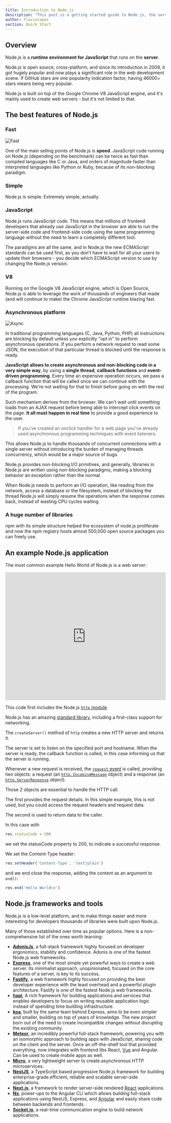 ```yaml
---
title: Introduction to Node.js
description: "This post is a getting started guide to Node.js, the server-side JavaScript runtime environment. Node.js is built on top of the Google Chrome V8 JavaScript engine, and it's mainly used to create web servers - but it's not limited to that"
author: flaviocopes
section: Quick Start
---
```


## Overview

Node.js is a **runtime environment for JavaScript** that runs on the **server**.

Node.js is open source, cross-platform, and since its introduction in 2009, it got hugely popular and now plays a significant role in the web development scene. If GitHub stars are one popularity indication factor, having 46000+ stars means being very popular.

Node.js is built on top of the Google Chrome V8 JavaScript engine, and it's mainly used to create web servers - but it's not limited to that.

## The best features of Node.js

### Fast

![Fast](fast.png)

One of the main selling points of Node.js is **speed**. JavaScript code running on Node.js (depending on the benchmark) can be twice as fast than compiled languages like C or Java, and orders of magnitude faster than interpreted languages like Python or Ruby, because of its non-blocking paradigm.

### Simple

Node.js is simple. Extremely simple, actually.

### JavaScript

Node.js runs JavaScript code. This means that millions of frontend developers that already use JavaScript in the browser are able to run the server-side code and frontend-side code using the same programming language without the need to learn a completely different tool.

The paradigms are all the same, and in Node.js the new ECMAScript standards can be used first, as you don't have to wait for all your users to update their browsers - you decide which ECMAScript version to use by changing the Node.js version.

### V8

Running on the Google V8 JavaScript engine, which is Open Source, Node.js is able to leverage the work of thousands of engineers that made (and will continue to make) the Chrome JavaScript runtime blazing fast.

### Asynchronous platform

![Async](async.png)

In traditional programming languages (C, Java, Python, PHP) all instructions are blocking by default unless you explicitly "opt in" to perform asynchronous operations. If you perform a network request to read some JSON, the execution of that particular thread is blocked until the response is ready.

**JavaScript allows to create asynchronous and non-blocking code in a very simple way**, by using a **single thread**, **callback functions** and **event-driven programming**. Every time an expensive operation occurs, we pass a callback function that will be called once we can continue with the processing. We're not waiting for that to finish before going on with the rest of the program.

Such mechanism derives from the browser. We can't wait until something loads from an AJAX request before being able to intercept click events on the page. **It all must happen in real time** to provide a good experience to the user.

> If you've created an onclick handler for a web page you've already used asynchronous programming techniques with event listeners.

This allows Node.js to handle thousands of concurrent connections with a single server without introducing the burden of managing threads concurrency, which would be a major source of bugs.

Node.js provides non-blocking I/O primitives, and generally, libraries in Node.js are written using non-blocking paradigms, making a blocking behavior an exception rather than the normal.

When Node.js needs to perform an I/O operation, like reading from the network, access a database or the filesystem, instead of blocking the thread Node.js will simply resume the operations when the response comes back, instead of wasting CPU cycles waiting.

### A huge number of libraries

npm with its simple structure helped the ecosystem of node.js proliferate and now the npm registry hosts almost 500,000 open source packages you can freely use.

## An example Node.js application

The most common example Hello World of Node.js is a web server:

<iframe
  allow="geolocation; microphone; camera; midi; encrypted-media"
  src="https://glitch.com/embed/#!/embed/nodejs-dev-0001-01?path=server.js&previewSize=30&attributionHidden=true&sidebarCollapsed=true"
  alt="nodejs-dev-0001-01 on Glitch"
  style="height: 400px; width: 100%; border: 0;">
</iframe>

<!--```js
const http = require('http')

const hostname = '127.0.0.1'
const port = 3000

const server = http.createServer((req, res) => {
  res.statusCode = 200
  res.setHeader('Content-Type', 'text/plain')
  res.end('Hello World\n')
})

server.listen(port, hostname, () => {
  console.log(`Server running at http://${hostname}:${port}/`)
})
```

To run this snippet, save it as a `server.js` file and run `node server.js` in your terminal.-->

This code first includes the Node.js [`http` module](https://nodejs.org/api/http.html).

Node.js has an amazing [standard library](https://nodejs.org/api/), including a first-class support for networking.

The `createServer()` method of `http` creates a new HTTP server and returns it.

The server is set to listen on the specified port and hostname. When the server is ready, the callback function is called, in this case informing us that the server is running.

Whenever a new request is received, the [`request` event](https://nodejs.org/api/http.html#http_event_request) is called, providing two objects: a request (an [`http.IncomingMessage`](https://nodejs.org/api/http.html#http_class_http_incomingmessage) object) and a response (an [`http.ServerResponse`](https://nodejs.org/api/http.html#http_class_http_serverresponse) object).

Those 2 objects are essential to handle the HTTP call.

The first provides the request details. In this simple example, this is not used, but you could access the request headers and request data.

The second is used to return data to the caller.

In this case with

```js
res.statusCode = 200
```

we set the statusCode property to 200, to indicate a successful response.

We set the Content-Type header:

```js
res.setHeader('Content-Type', 'text/plain')
```

and we end close the response, adding the content as an argument to `end()`:

```js
res.end('Hello World\n')
```

## Node.js frameworks and tools

Node.js is a low-level platform, and to make things easier and more interesting for developers thousands of libraries were built upon Node.js.

Many of those established over time as popular options. Here is a non-comprehensive list of the ones worth learning:

- [**AdonisJs**](https://adonisjs.com/), a full-stack framework highly focused on developer ergonomics, stability and confidence. Adonis is one of the fastest Node.js web frameworks.
- [**Express**](https://expressjs.com/), one of the most simple yet powerful ways to create a web server. Its minimalist approach, unopinionated, focused on the core features of a server, is key to its success.
- [**Fastify**](https://fastify.io/), a web framework highly focused on providing the best developer experience with the least overhead and a powerful plugin architecture. Fastify is one of the fastest Node.js web frameworks.
- [**hapi**](https://hapijs.com), A rich framework for building applications and services that enables developers to focus on writing reusable application logic instead of spending time building infrastructure.
- [**koa**](http://koajs.com/), built by the same team behind Express, aims to be even simpler and smaller, building on top of years of knowledge. The new project born out of the need to create incompatible changes without disrupting the existing community.
- [**Meteor**](https://meteor.com), an incredibly powerful full-stack framework, powering you with an isomorphic approach to building apps with JavaScript, sharing code on the client and the server. Once an off-the-shelf tool that provided everything, now integrates with frontend libs React, [Vue](https://vuejs.org/) and Angular. Can be used to create mobile apps as well.
- [**Micro**](https://github.com/zeit/micro), a very lightweight server to create asynchronous HTTP microservices.
- [**NestJS**](https://nestjs.com/), a TypeScript based progressive Node.js framework for building enterprise-grade efficient, reliable and scalable server-side applications.
- [**Next.js**](https://nextjs.org/), a framework to render server-side rendered [React](https://reactjs.org/) applications.
- [**Nx**](https://nx.dev/), power-ups to the Angular CLI which allows building full-stack applications using NestJS, Express, and [Angular](https://angular.io) and easily share code between backends and frontends.
- [**Socket.io**](https://socket.io/), a real-time communication engine to build network applications.
